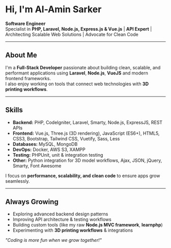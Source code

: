 # Hi, I'm Al-Amin Sarker

**Software Engineer**  
Specialist in **PHP, Laravel, Node.js, Express.js & Vue.js** | **API Expert** | Architecting Scalable Web Solutions | Advocate for Clean Code  

---

## About Me
I'm a **Full-Stack Developer** passionate about building clean, scalable, and performant applications using **Laravel**, **Node.js**, **VueJS** and modern frontend frameworks.  
I also enjoy working on tools that connect web technologies with **3D printing workflows**.

---

## Skills
- **Backend:** PHP, CodeIgniter, Laravel, Smarty, Node.js, ExpressJS, REST APIs
- **Frontend:** Vue.js, Three.js (3D rendering), JavaScript (ES6+), HTML5, CSS3, Bootstrap, Tailwind CSS, Vuetify, Sass, Less   
- **Databases:** MySQL, MongoDB
- **DevOps:** Docker, AWS S3, XAMPP  
- **Testing:** PHPUnit, unit & integration testing  
- **Other:** Python integration for 3D model workflows, Ajax, JSON, jQuery, Smarty, Font Awesome 


I focus on **performance, scalability, and clean code** to ensure apps grow seamlessly.  

---

## Always Growing  
- Exploring advanced backend design patterns  
- Improving API architecture & testing workflows  
- Building custom tools (like my raw **Node.js MVC framework**, **learnphp**)  
- Experimenting with **3D printing workflows** & integrations  


*"Coding is more fun when we grow together!"*  
